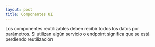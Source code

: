 ```yaml
---
layout: post
title: Componentes UI
---
```

Los componentes reutilizables deben<!--more--> recibir todos los datos por parámetros. Si utilizan algún servicio o endpoint significa que se está perdiendo reutilización 